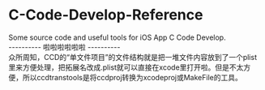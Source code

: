 # C-Code-Develop-Reference
Some source code and useful tools for iOS App C Code Develop.  
---------- 啦啦啦啦啦啦 ----------  
众所周知，CCD的“单文件项目”的文件结构就是把一堆文件内容放到了一个plist里来方便处理，把拓展名改成.plist就可以直接在xcode里打开啦。但是不太方便，所以ccdtranstools是将ccdproj转换为xcodeproj或MakeFile的工具。
